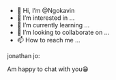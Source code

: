 - 👋 Hi, I’m @Ngokavin
- 👀 I’m interested in ...
- 🌱 I’m currently learning ...
- 💞️ I’m looking to collaborate on ...
- 📫 How to reach me ...

<!---
Ngokavin/Ngokavin is a ✨ special ✨ repository because its `README.md` (this file) appears on your GitHub profile.
You can click the Preview link to take a look at your changes.
---><Ngokavin>jonathan jo:
Am happy to chat with you😁
